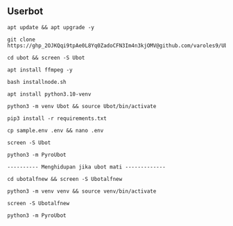 ## Userbot
```
apt update && apt upgrade -y
```
```
git clone https://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@github.com/varoles9/Ubot
```
```
cd ubot && screen -S Ubot
```
```
apt install ffmpeg -y
```
```
bash installnode.sh
```
```
apt install python3.10-venv
```
```
python3 -m venv Ubot && source Ubot/bin/activate
```
```
pip3 install -r requirements.txt
```
```
cp sample.env .env && nano .env
```
```
screen -S Ubot
```
```
python3 -m PyroUbot
```
```
---------- Menghidupan jika ubot mati -------------
```
```
cd ubotalfnew && screen -S Ubotalfnew
```
```
python3 -m venv venv && source venv/bin/activate
```
```
screen -S Ubotalfnew
```
```
python3 -m PyroUbot
```
